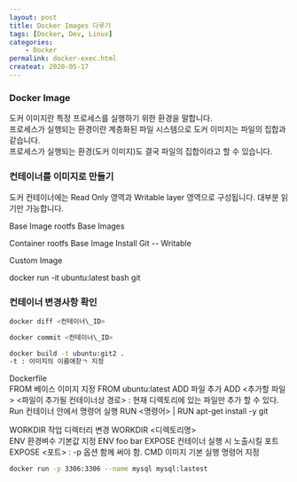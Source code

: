 ```yaml
---
layout: post
title: Docker Images 다루기
tags: [Docker, Dev, Linux]
categories:
    - Docker
permalink: docker-exec.html
createat: 2020-05-17
---
```


### Docker Image

도커 이미지란 특정 프로세스를 실행하기 위한 환경을 말합니다.  
프로세스가 실행되는 환경이란 계층화된 파일 시스템으로 도커 이미지는 파일의 집합과 같습니다.  
프로세스가 실행되는 환경(도커 이미지)도 결국 파일의 집합이라고 할 수 있습니다.

### 컨테이너를 이미지로 만들기

도커 컨테이너에는 Read Only 영역과 Writable layer 영역으로 구성됩니다.
대부분 읽기만 가능합니다.

Base Image
rootfs
Base Images

Container
rootfs
Base Image
Install Git -- Writable

Custom Image

docker run -it ubuntu:latest bash
git

### 컨테이너 변경사항 확인

```bash
docker diff <컨테이너\_ID>

docker commit <컨테이너\_ID>

docker build -t ubuntu:git2 .
-t : 이미지의 이름애찯ㄱ 지정
```

Dockerfile  
FROM
베이스 이미지 지정
FROM ubuntu:latest
ADD
파일 추가
ADD <추가할 파일> <파일이 추가될 컨테이너상 경로> : 현재 디렉토리에 있는 파일만 추가 할 수 있다.
Run
컨테이너 안에서 명령어 실행
RUN <명령어> | RUN apt-get install -y git

WORKDIR
작업 디렉터리 변경
WORKDIR <디렉토리명>  
ENV
환경벼수 기본값 지정
ENV foo bar
EXPOSE
컨테이너 실행 시 노출시킬 포트
EXPOSE <포트> : -p 옵션 함께 써야 함.
CMD
이미지 기본 실행 명령어 지정

```bash
docker run -p 3306:3306 --name mysql mysql:lastest
```
